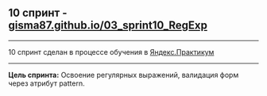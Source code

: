 ## 10 спринт - [gisma87.github.io/03_sprint10_RegExp](https://gisma87.github.io/03_sprint10_RegExp/ "валидация форм через атрибут pattern")
* * * * *
10 спринт сделан в процессе обучения в [Яндекс.Практикум](https://praktikum.yandex.ru/profile/frontend-developer/)
* * * * *

**Цель спринта:** Освоение регулярных выражений, валидация форм через атрибут pattern.
